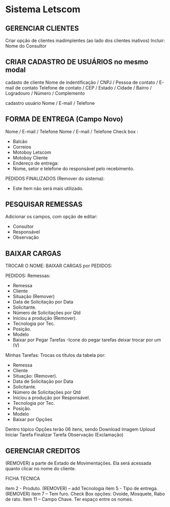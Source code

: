 # Sistema Letscom

## GERENCIAR CLIENTES

Criar opção de clientes inadimplentes (ao lado dos clientes inativos)
Incluir: Nome do Consultor

## CRIAR CADASTRO DE USUÁRIOS no mesmo modal

  cadasto de cliente
    Nome de indentificação / CNPJ / Pessoa de contato / E-mail de contato
    Telefone de contato / CEP / Estado / Cidade / Bairro / Logradouro / Número / Complemento
  
  cadastro usuário
    Nome / E-mail / Telefone

## FORMA DE ENTREGA (Campo Novo)

Nome / E-mail / Telefone
Nome / E-mail / Telefone
Check box :

- Balcão  
- Correios
- Motoboy Letscom
- Motoboy Cliente
- Endereço de entrega:
- Nome, setor e telefone do responsável pelo recebimento.

PEDIDOS FINALIZADOS (Remover do sistema):

- Este item não será mais utilizado.

## PESQUISAR REMESSAS

Adicionar os campos, com opção de editar:

- Consultor
- Responsável
- Observação

## BAIXAR CARGAS

TROCAR O NOME:  BAIXAR CARGAS por PEDIDOS:

PEDIDOS:
Remessas:

- Remessa
- Cliente
- Situação (Remover)
- Data de Solicitação por Data
- Solicitante.
- Número de Solicitações por Qtd
- Iniciou a produção (Remover).
- Tecnologia por Tec.
- Posição.
- Modelo
- Baixar por Pegar Tarefas
-Icone do pegar tarefas deixar trocar por um (V)

Minhas Tarefas:
Trocas os títulos da tabela por:

- Remessa
- Cliente
- Situação: (Remover).
- Data de Solicitação por Data
- Solicitante.
- Número de Solicitações por Qtd
- Iniciou a produção por Responsável.
- Tecnologia por Tec.
- Posição.
- Modelo
- Baixar por Opções

Dentro tópico Opções terão 06 itens, sendo
Download
Imagem
Uploud
 Iniciar Tarefa
Finalizar Tarefa
Observação (Exclamação)

## GERENCIAR CREDITOS

(REMOVER) a parte de Extado de Movimentações. Ela será acessada quanto clicar no nome do cliente.

FICHA TECNICA

item 2 - Produto. (REMOVER) – add Tecnologia
item 5 - Tipo de entrega. (REMOVER)
item 7 – Tem furo. Check Box opções:  Ovoide, Mosquete,
Rabo de rato.
Item 11 – Campo Chave. Ter espaço entre os nomes.
